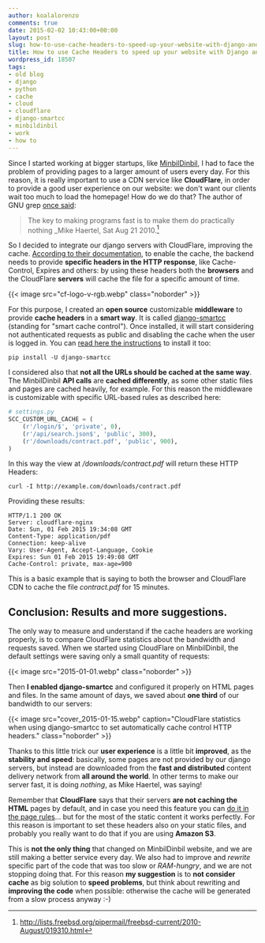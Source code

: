 ```yaml
---
author: koalalorenzo
comments: true
date: 2015-02-02 10:43:00+00:00
layout: post
slug: how-to-use-cache-headers-to-speed-up-your-website-with-django-and-cloudflare
title: How to use Cache Headers to speed up your website with Django and CloudFlare
wordpress_id: 18507
tags:
- old blog
- django
- python
- cache
- cloud
- cloudflare
- django-smartcc
- minbildinbil
- work
- how to
---
```


Since I started working at bigger startups, like [MinbilDinbil](http://minbildinbil.dk/), I had to face the problem of providing pages to a larger amount of users every day. For this reason, it is really important to use a CDN service like **CloudFlare**, in order to provide a good user experience on our website: we don't want our clients wait too much to load the homepage! How do we do that? <!-- more --> The author of GNU grep [once said](http://lists.freebsd.org/pipermail/freebsd-current/2010-August/019310.html):

> The key to making programs fast is to make them
> do practically nothing
_Mike Haertel, Sat Aug 21 2010.[^source]

[^source]: http://lists.freebsd.org/pipermail/freebsd-current/2010-August/019310.html


So I decided to integrate our django servers with CloudFlare, improving the cache. [According to their documentation](https://support.cloudflare.com/hc/en-us/articles/202775670-How-Do-I-Tell-CloudFlare-What-to-Cache-), to enable the cache, the backend needs to provide **specific headers in the HTTP response**, like Cache-Control, Expires and others: by using these headers both the **browsers** and the CloudFlare **servers** will cache the file for a specific amount of time.

{{< image src="cf-logo-v-rgb.webp" class="noborder" >}}

For this purpose, I created an **open source** customizable **middleware** to provide **cache headers** in a **smart way**. It is called [django-smartcc](https://github.com/koalalorenzo/django-smartcc) (standing for "smart cache control"). Once installed, it will start considering not authenticated requests as public and disabling the cache when the user is logged in. You can [read here the instructions](https://github.com/koalalorenzo/django-smartcc/blob/master/README.md#installation) to install it too:

```shell
pip install -U django-smartcc
```
I considered also that **not all the URLs should be cached at the same way**. The MinbilDinbil **API calls** are **cached differently**, as some other static files and pages are cached heavily, for example. For this reason the middleware is customizable with specific URL-based rules as described here:

```python
# settings.py
SCC_CUSTOM_URL_CACHE = (
    (r'/login/$', 'private', 0),
    (r'/api/search.json$', 'public', 300),
    (r'/downloads/contract.pdf', 'public', 900),
)
```
In this way the view at _/downloads/contract.pdf_ will return these HTTP Headers:


```shell
curl -I http://example.com/downloads/contract.pdf
```

Providing these results:

```shell
HTTP/1.1 200 OK
Server: cloudflare-nginx
Date: Sun, 01 Feb 2015 19:34:08 GMT
Content-Type: application/pdf
Connection: keep-alive
Vary: User-Agent, Accept-Language, Cookie
Expires: Sun 01 Feb 2015 19:49:08 GMT
Cache-Control: private, max-age=900
```

This is a basic example that is saying to both the browser and CloudFlare CDN to cache the file _contract.pdf_ for 15 minutes.



## Conclusion: Results and more suggestions.



The only way to measure and understand if the cache headers are working properly, is to compare CloudFlare statistics about the bandwidth and requests saved. When we started using CloudFlare on MinbilDinbil, the default settings were saving only a small quantity of requests:

{{< image src="2015-01-01.webp" class="noborder" >}}

Then **I enabled django-smartcc** and configured it properly on HTML pages and files. In the same amount of days, we saved about **one third** of our bandwidth to our servers:

{{< image src="cover_2015-01-15.webp" caption="CloudFlare statistics when using django-smartcc to set automatically cache control HTTP headers." class="noborder" >}}

Thanks to this little trick our **user experience** is a little bit **improved**, as the **stability and speed**: basically, some pages are not provided by our django servers, but instead are downloaded from the **fast and distributed** content delivery network from **all around the world**. In other terms to make our server fast, it is doing _nothing_, as Mike Haertel, was saying!

Remember that **CloudFlare** says that their servers **are not caching the HTML** pages by default, and in case you need this feature you can [do it in the page rules](https://blog.cloudflare.com/introducing-pagerules-fine-grained-feature-co/)... but for the most of the static content it works perfectly. For this reason is important to set these headers also on your static files, and probably you really want to do that if you are using **Amazon S3**.

This is **not the only thing** that changed on MinbilDinbil website, and we are still making a better service every day. We also had to improve and _rewrite_ specific part of the code that was too slow or _RAM-hungry_, and we are not stopping doing that. For this reason **my suggestion** is to **not consider cache** as big solution to **speed problems**, but think about rewriting and **improving the code** when possible: otherwise the cache will be generated from a slow process anyway :-)
